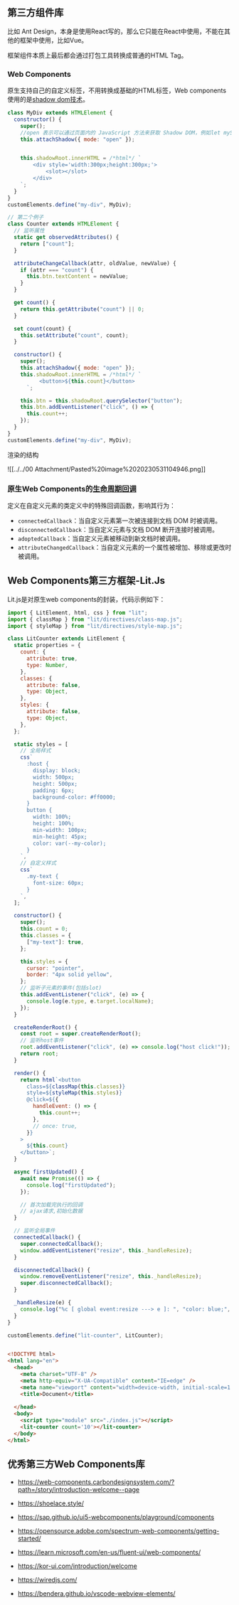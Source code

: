 ## 第三方组件库

比如 Ant Design，本身是使用React写的，那么它只能在React中使用，不能在其他的框架中使用，比如Vue。

框架组件本质上最后都会通过打包工具转换成普通的HTML Tag。

### Web Components

原生支持自己的自定义标签，不用转换成基础的HTML标签，Web components使用的是[shadow dom技术](https://developer.mozilla.org/zh-CN/docs/Web/API/Web_components/Using_shadow_DOM)。

```javascript
class MyDiv extends HTMLElement {
  constructor() {
    super();
    //open 表示可以通过页面内的 JavaScript 方法来获取 Shadow DOM，例如let myShadowDom = myCustomElem.shadowRoot;
    this.attachShadow({ mode: "open" });


    this.shadowRoot.innerHTML = /*html*/ `
        <div style='width:300px;height:300px;'>
            <slot></slot>
        </div>
    `;
  }
}
customElements.define("my-div", MyDiv);

// 第二个例子
class Counter extends HTMLElement {
  // 监听属性
  static get observedAttributes() {
    return ["count"];
  }

  attributeChangeCallback(attr, oldValue, newValue) {
    if (attr === "count") {
      this.btn.textContent = newValue;
    }
  }

  get count() {
    return this.getAttribute("count") || 0;
  }

  set count(count) {
    this.setAttribute("count", count);
  }

  constructor() {
    super();
    this.attachShadow({ mode: "open" });
    this.shadowRoot.innerHTML = /*html*/ `
          <button>${this.count}</button>
      `;

    this.btn = this.shadowRoot.querySelector("button");
    this.btn.addEventListener("click", () => {
      this.count++;
    });
  }
}
customElements.define("my-div", MyDiv);

```

渲染的结构

![[../../00 Attachment/Pasted%20image%2020230531104946.png]]

### 原生Web Components的[生命周期回调](https://developer.mozilla.org/zh-CN/docs/Web/API/Web_components/Using_custom_elements#using_the_lifecycle_callbacks)

定义在自定义元素的类定义中的特殊回调函数，影响其行为：
- `connectedCallback`：当自定义元素第一次被连接到文档 DOM 时被调用。
- `disconnectedCallback`：当自定义元素与文档 DOM 断开连接时被调用。
- `adoptedCallback`：当自定义元素被移动到新文档时被调用。
- `attributeChangedCallback`：当自定义元素的一个属性被增加、移除或更改时被调用。

## Web Components第三方框架-Lit.Js

Lit.js是对原生web components的封装，代码示例如下：

```javascript
import { LitElement, html, css } from "lit";
import { classMap } from "lit/directives/class-map.js";
import { styleMap } from "lit/directives/style-map.js";

class LitCounter extends LitElement {
  static properties = {
    count: {
      attribute: true,
      type: Number,
    },
    classes: {
      attribute: false,
      type: Object,
    },
    styles: {
      attribute: false,
      type: Object,
    },
  };

  static styles = [
    // 全局样式
    css`
      :host {
        display: block;
        width: 500px;
        height: 500px;
        padding: 6px;
        background-color: #ff0000;
      }
      button {
        width: 100%;
        height: 100%;
        min-width: 100px;
        min-height: 45px;
        color: var(--my-color);
      }
    `,
    // 自定义样式
    css`
      .my-text {
        font-size: 60px;
      }
    `,
  ];

  constructor() {
    super();
    this.count = 0;
    this.classes = {
      ["my-text"]: true,
    };

    this.styles = {
      cursor: "pointer",
      border: "4px solid yellow",
    };
    // 监听子元素的事件(包括slot)
    this.addEventListener("click", (e) => {
      console.log(e.type, e.target.localName);
    });
  }

  createRenderRoot() {
    const root = super.createRenderRoot();
    // 监听host事件
    root.addEventListener("click", (e) => console.log("host click!"));
    return root;
  }

  render() {
    return html`<button
      class=${classMap(this.classes)}
      style=${styleMap(this.styles)}
      @click=${{
        handleEvent: () => {
          this.count++;
        },
        // once: true,
      }}
    >
      ${this.count}
    </button>`;
  }

  async firstUpdated() {
    await new Promise(() => {
      console.log("firstUpdated");
    });

    // 首次加载完执行的回调
    // ajax请求,初始化数据
  }

  // 监听全局事件
  connectedCallback() {
    super.connectedCallback();
    window.addEventListener("resize", this._handleResize);
  }

  disconnectedCallback() {
    window.removeEventListener("resize", this._handleResize);
    super.disconnectedCallback();
  }

  _handleResize(e) {
    console.log("%c [ global event:resize ---> e ]: ", "color: blue;", e);
  }
}

customElements.define("lit-counter", LitCounter);

```



```html

<!DOCTYPE html>
<html lang="en">
  <head>
    <meta charset="UTF-8" />
    <meta http-equiv="X-UA-Compatible" content="IE=edge" />
    <meta name="viewport" content="width=device-width, initial-scale=1.0" />
    <title>Document</title>
    
  </head>
  <body>
    <script type="module" src="./index.js"></script>
    <lit-counter count='10'></lit-counter>
  </body>
</html>


```

## 优秀第三方Web Components库

- https://web-components.carbondesignsystem.com/?path=/story/introduction-welcome--page

- https://shoelace.style/

- https://sap.github.io/ui5-webcomponents/playground/components

- https://opensource.adobe.com/spectrum-web-components/getting-started/

- https://learn.microsoft.com/en-us/fluent-ui/web-components/

- https://kor-ui.com/introduction/welcome

- https://wiredjs.com/

- https://bendera.github.io/vscode-webview-elements/
